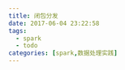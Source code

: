 ```yaml
---
title: 闭包分发
date: 2017-06-04 23:22:58
tags: 
  - spark
  - todo
categories: [spark,数据处理实践]
---
```


